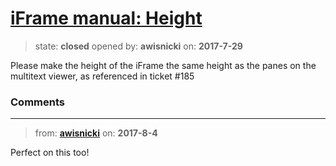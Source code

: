 # [iFrame manual: Height](https://github.com/livingstoneonline/livingstoneonline/issues/193)

> state: **closed** opened by: **awisnicki** on: **2017-7-29**

Please make the height of the iFrame the same height as the panes on the multitext viewer, as referenced in ticket #185

### Comments

---
> from: [**awisnicki**](https://github.com/livingstoneonline/livingstoneonline/issues/193#issuecomment-320390519) on: **2017-8-4**

Perfect on this too!
